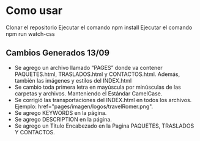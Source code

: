 # Como usar
Clonar el repositorio
Ejecutar el comando npm install
Ejecutar el comando npm run watch-css

## Cambios Generados 13/09
- Se agrego un archivo llamado “PAGES” donde va contener PAQUETES.html, TRASLADOS.html y CONTACTOS.html. Además, también las imágenes y estilos del INDEX.html
- Se cambio toda primera letra en mayúscula por minúsculas de las carpetas y archivos. Manteniendo el Estándar CamelCase.
- Se corrigió las transportaciones del INDEX.html en todos los archivos. Ejemplo: href="pages/imagen/logos/travelRomer.png".
- Se agrego KEYWORDS en la página.
- Se agrego DESCRIPTION en la página.
- Se agrego un Título Encabezado en la Pagina PAQUETES, TRASLADOS Y CONTACTOS.
